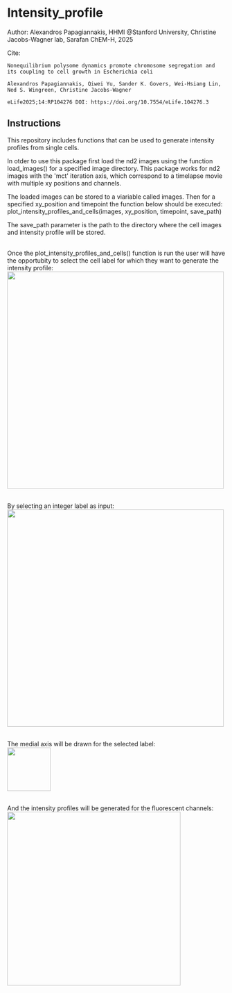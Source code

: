 # Intensity_profile

Author: Alexandros Papagiannakis, HHMI @Stanford University, Christine Jacobs-Wagner lab, Sarafan ChEM-H, 2025

 Cite:
    
    Nonequilibrium polysome dynamics promote chromosome segregation and its coupling to cell growth in Escherichia coli
    
    Alexandros Papagiannakis, Qiwei Yu, Sander K. Govers, Wei-Hsiang Lin,  Ned S. Wingreen, Christine Jacobs-Wagner
    
    eLife2025;14:RP104276 DOI: https://doi.org/10.7554/eLife.104276.3

## Instructions
This repository includes functions that can be used to generate intensity profiles from single cells.

In otder to use this package first load the nd2 images using the function load_images() for a specified image directory.
This package works for nd2 images with the 'mct' iteration axis, which correspond to a timelapse movie with multiple xy positions and channels.

The loaded images can be stored to a viariable called images. Then for a specified xy_position and timepoint the function below should be executed:
plot_intensity_profiles_and_cells(images, xy_position, timepoint, save_path)

The save_path parameter is the path to the directory where the cell images and intensity profile will be stored.

<br> Once the plot_intensity_profiles_and_cells() function is run the user will have the opportubity to select the cell label for which they want to generate the intensity profile: </br>
<img src="https://github.com/user-attachments/assets/623eb748-ade5-4b8f-bc2d-668bf1bcdee1" align="center" width="500"/>

<br>By selecting an integer label as input:</br>
<img src="https://github.com/user-attachments/assets/21c29d9a-e27d-436b-87a4-a5a3d6592b16" align="center" width="500"/>

<br>The medial axis will be drawn for the selected label:</br>
<img src="https://github.com/user-attachments/assets/4fcfb3a9-348d-40f2-9f59-d9ec19212626" align="center" width="100"/>

<br>And the intensity profiles will be generated for the fluorescent channels:</br>
<img src="https://github.com/user-attachments/assets/9283aab3-4899-4551-b878-6d52a5c474f7" align="center" width="400"/>




